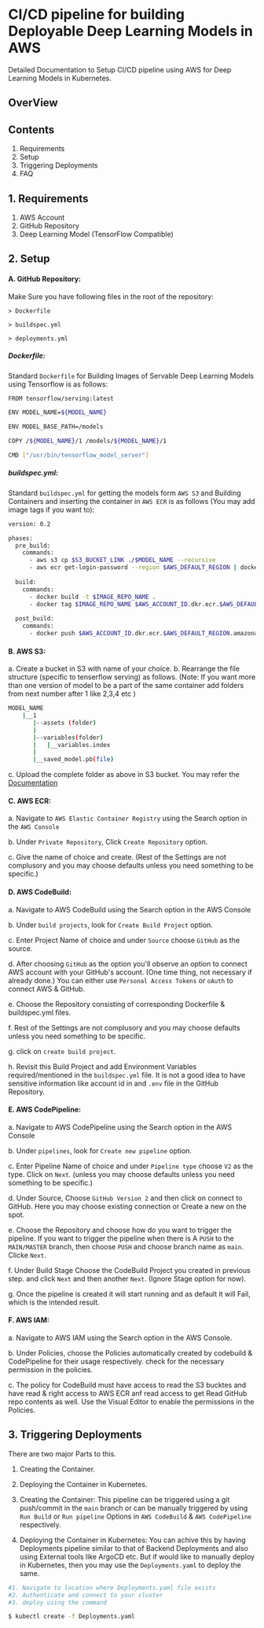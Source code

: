 # CI/CD pipeline for building Deployable Deep Learning Models in AWS

Detailed Documentation to Setup CI/CD pipeline using AWS for Deep Learning Models in Kubernetes.

## OverView




## Contents

1. Requirements
2. Setup
3. Triggering Deployments
4. FAQ
## 1. Requirements

1. AWS Account
2. GitHub Repository
3. Deep Learning Model (TensorFlow Compatible)
## 2. Setup

#### A. GitHub Repository: 
Make Sure you have following files in the root of the repository:
    
    > Dockerfile
    
    > buildspec.yml
    
    > deployments.yml


##### Dockerfile:

Standard `Dockerfile` for Building Images of Servable Deep Learning Models using Tensorflow is as follows:


```bash
FROM tensorflow/serving:latest

ENV MODEL_NAME=${MODEL_NAME}

ENV MODEL_BASE_PATH=/models

COPY /${MODEL_NAME}/1 /models/${MODEL_NAME}/1

CMD ["/usr/bin/tensorflow_model_server"]
```


##### buildspec.yml:

Standard `buildspec.yml` for getting the models form `AWS S3` and  Building Containers and inserting the container in `AWS ECR` is as follows (You may add image tags if you want to):


```bash
version: 0.2

phases:
  pre_build:
    commands:
      - aws s3 cp $S3_BUCKET_LINK ./$MODEL_NAME --recursive
      - aws ecr get-login-password --region $AWS_DEFAULT_REGION | docker login --username AWS --password-stdin $AWS_ACCOUNT_ID.dkr.ecr.$AWS_DEFAULT_REGION.amazonaws.com
  
  build:
    commands:
      - docker build -t $IMAGE_REPO_NAME .
      - docker tag $IMAGE_REPO_NAME $AWS_ACCOUNT_ID.dkr.ecr.$AWS_DEFAULT_REGION.amazonaws.com/$IMAGE_REPO_NAME
  
  post_build:
    commands:
      - docker push $AWS_ACCOUNT_ID.dkr.ecr.$AWS_DEFAULT_REGION.amazonaws.com/$IMAGE_REPO_NAME
```

#### B. AWS S3: 

a. Create a bucket in S3 with name of your choice.
b. Rearrange the file structure (specific to tenserflow serving) as follows. (Note: If you want more than one version of model to be a part of the same container add folders from next number after 1 like 2,3,4 etc )

```bash
MODEL_NAME
    |__1
       |--assets (folder)
       |   
       |--variables(folder)
       |   |__variables.index
       |
       |__saved_model.pb(file)
```
c. Upload the complete folder as above in S3 bucket. You may refer the [Documentation](https://docs.aws.amazon.com/AmazonS3/latest/userguide/upload-objects.html)

#### C. AWS ECR:

a. Navigate to `AWS Elastic Container Registry` using the Search option in the `AWS Console`

b. Under `Private Repository`, Click `Create Repository` option.

c. Give the name of choice and create. (Rest of the Settings are not complusory and you may choose defaults unless you need something to be specific.)


#### D. AWS CodeBuild:

a. Navigate to AWS CodeBuild using the Search option in the AWS Console

b. Under `build projects`, look for `Create Build Project` option.

c. Enter Project Name of choice and under `Source` choose `GitHub` as the source.

d. After choosing `GitHub` as the option you'll observe an option to connect AWS account with your GitHub's account. (One time thing, not necessary if already done.) You can either use `Personal Access Tokens` or `oAuth` to connect AWS & GitHub.

e. Choose the Repository consisting of corresponding Dockerfile & buildspec.yml files.

f.  Rest of the Settings are not complusory and you may choose defaults unless you need something to be specific.

g. click on `create build project`.

h. Revisit this Build Project and add Environment Variables required/mentioned in the `buildspec.yml` file. It is not a good idea to have sensitive information like account id in and `.env` file in the GitHub Repository. 


#### E. AWS CodePipeline:

a. Navigate to AWS CodePipeline using the Search option in the AWS Console

b. Under `pipelines`, look for `Create new pipeline` option.

c. Enter Pipeline Name of choice and under `Pipeline type` choose `V2` as the type. Click on `Next`. (unless you may choose defaults unless you need something to be specific.)

d. Under Source, Choose `GitHub Version 2` and then click on connect to GitHub. Here you may choose existing connection or Create a new on the spot.

e. Choose the Repository and choose how do you want to trigger the pipeline. If you want to trigger the pipeline when there is A `PUSH` to the `MAIN/MASTER` branch, then choose `PUSH` and choose branch name as `main`. Clicke `Next`.

f. Under Build Stage Choose the CodeBuild Project you created in previous step. and click `Next` and then another `Next`. (Ignore Stage option for now).

g. Once the pipeline is created it will start running and as default it will Fail, which is the intended result. 


#### F. AWS IAM:

a. Navigate to AWS IAM using the Search option in the AWS Console.

b. Under Policies, choose the Policies automatically created by codebuild & CodePipeline for their usage respectively. check for the necessary permission in the policies.

c. The policy for CodeBuild must have access to read the S3 bucktes and have read & right access to AWS ECR anf read access to get Read GitHub repo contents as well. Use the Visual Editor to enable the permissions in the Policies.

## 3. Triggering Deployments

There are two major Parts to this.

1. Creating the Container.
2. Deploying the Container in Kubernetes.

1. Creating the Container: This pipeline can be triggered using a git push/commit in the `main` branch or can be manually triggered by using `Run Build` or `Run pipeline` Options in `AWS CodeBuild` & `AWS CodePipeline` respectively.

2. Deploying the Container in Kubernetes: You can achive this by having Deployments pipeline similar to that of Backend Deployments and also using External tools like ArgoCD etc. But if would like to manually deploy in Kubernetes, then you may use the `Deployments.yaml` to deploy the same. 

```bash
#1. Navigate to location where Deployments.yaml file exists
#2. Authenticate and connect to your cluster
#3. deploy using the command

$ kubectl create -f Deployments.yaml

```